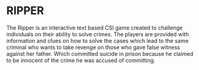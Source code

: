# RIPPER
The Ripper is an interactive text based CSI game created to challenge individuals on their ability to solve crimes. The players are provided with information and clues on how to solve the cases which lead to the same criminal who wants to take revenge on those who gave false witness against her father. Which committed suicide in prison because he claimed to be innocent of the crime he was accused of committing.

